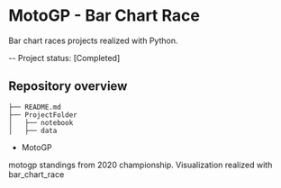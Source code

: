 # MotoGP - Bar Chart Race

Bar chart races projects realized with Python.

-- Project status: [Completed]

## Repository overview

```
├── README.md
├── ProjectFolder
│   ├── notebook
│   ├── data
```

- MotoGP

motogp standings from 2020 championship. Visualization realized with bar_chart_race